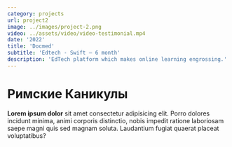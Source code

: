```yaml
---
category: projects
url: project2
image: ../images/project-2.png
video: ../assets/video/video-testimonial.mp4
date: '2022'
title: 'Docmed'
subtitle: 'Edtech - Swift – 6 month'
description: 'EdTech platform which makes online learning engrossing.'
---
```


# Римские Каникулы
**Lorem ipsum dolor** sit amet consectetur adipisicing elit. Porro dolores incidunt minima, animi corporis distinctio, nobis impedit ratione laboriosam saepe magni quis sed magnam soluta. Laudantium fugiat quaerat placeat voluptatibus?
